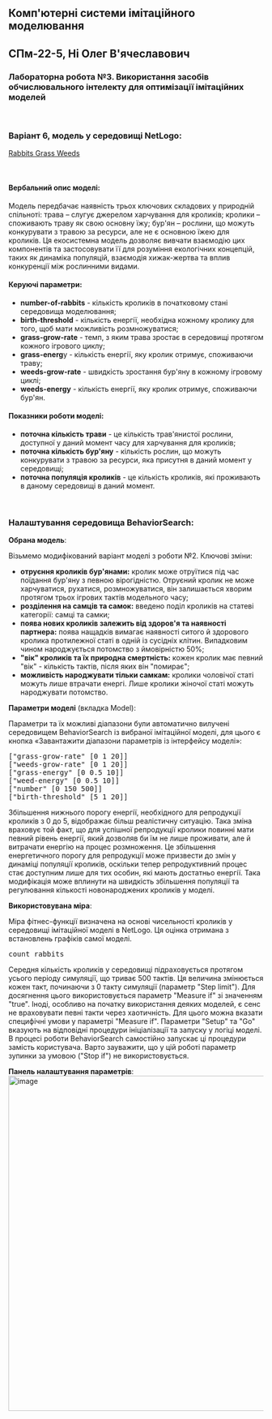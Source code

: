 ## Комп'ютерні системи імітаційного моделювання
## СПм-22-5, **Ні Олег В'ячеславович**
### Лабораторна робота №**3**. Використання засобів обчислювального інтелекту для оптимізації імітаційних моделей

<br>

### Варіант 6, модель у середовищі NetLogo:
[Rabbits Grass Weeds](https://www.netlogoweb.org/launch#http://www.netlogoweb.org/assets/modelslib/Sample%20Models/Biology/Rabbits%20Grass%20Weeds.nlogo)

<br>

#### Вербальний опис моделі:
Модель передбачає наявність трьох ключових складових у природній спільноті: трава – слугує джерелом харчування для кроликів; кролики – споживають траву як свою основну їжу; бур'ян – рослини, що можуть конкурувати з травою за ресурси, але не є основною їжею для кроликів. Ця екосистемна модель дозволяє вивчати взаємодію цих компонентів та застосовувати її для розуміння екологічних концепцій, таких як динаміка популяцій, взаємодія хижак-жертва та вплив конкуренції між рослинними видами.

#### Керуючі параметри:
- **number-of-rabbits** - кількість кроликів в початковому стані середовища моделювання;
- **birth-threshold** - кількість енергії, необхідна кожному кролику для того, щоб мати можливість розмножуватися;
- **grass-grow-rate** - темп, з яким трава зростає в середовищі протягом кожного ігрового циклу;
- **grass-energ**y - кількість енергії, яку кролик отримує, споживаючи траву;
- **weeds-grow-rate** - швидкість зростання бур'яну в кожному ігровому циклі;
- **weeds-energy** - кількість енергії, яку кролик отримує, споживаючи бур'ян.

#### Показники роботи моделі:
- **поточна кількість трави** - це кількість трав'янистої рослини, доступної у даний момент часу для харчування для кроликів;
- **поточна кількість бур'яну** - кількість рослин, що можуть конкурувати з травою за ресурси, яка присутня в даний момент у середовищі;
- **поточна популяція кроликів** - це кількість кроликів, які проживають в даному середовищі в даний момент.

<br>

### Налаштування середовища BehaviorSearch:

**Обрана модель**:

Візьмемо модифікований варіант моделі з роботи №2. Ключові зміни:
- **отруєння кроликів бур'янами:** кролик може отруїтися під час поїдання бур'яну з певною вірогідністю. Отруєний кролик не може харчуватися, рухатися, розмножуватися, він залишається хворим протягом трьох ігрових тактів модельного часу;
- **розділення на самців та самок:** введено поділ кроликів на статеві категорії: самці та самки;
- **поява нових кроликів залежить від здоров'я та наявності партнера:** поява нащадків вимагає наявності ситого й здорового кролика протилежної статі в одній із сусідніх клітин. Випадковим чином народжується потомство з ймовірністю 50%;
- **"вік" кроликів та їх природна смертність:** кожен кролик має певний "вік" - кількість тактів, після яких він "помирає";
- **можливість народжувати тільки самкам:** кролики чоловічої статі можуть лише втрачати енергі. Лише кролики жіночої статі можуть народжувати потомство.

**Параметри моделі** (вкладка Model):

Параметри та їх можливі діапазони були автоматично вилучені середовищем BehaviorSearch із вибраної імітаційної моделі, для цього є кнопка «Завантажити діапазони параметрів із інтерфейсу моделі»:

<pre>
["grass-grow-rate" [0 1 20]]
["weeds-grow-rate" [0 1 20]]
["grass-energy" [0 0.5 10]]
["weed-energy" [0 0.5 10]]
["number" [0 150 500]]
["birth-threshold" [5 1 20]]
</pre>

Збільшення нижнього порогу енергії, необхідного для репродукції кроликів з 0 до 5, відображає більш реалістичну ситуацію. Така зміна враховує той факт, що для успішної репродукції кролики повинні мати певний рівень енергії, який дозволяв би їм не лише проживати, але й витрачати енергію на процес розмноження. Це збільшення енергетичного порогу для репродукції може призвести до змін у динаміці популяції кроликів, оскільки тепер репродуктивний процес стає доступним лише для тих особин, які мають достатньо енергії. Така модифікація може вплинути на швидкість збільшення популяції та регулювання кількості новонароджених кроликів у моделі.

**Використовувана міра**:

Міра фітнес-функції визначена на основі чисельності кроликів у середовищі імітаційної моделі в NetLogo. Ця оцінка отримана з встановлень графіків самої моделі.

<pre>count rabbits</pre>

Середня кількість кроликів у середовищі підраховується протягом усього періоду симуляції, що триває 500 тактів. Ця величина змінюється кожен такт, починаючи з 0 такту симуляції (параметр "Step limit"). Для досягнення цього використовується параметр "Measure if" зі значенням "true". Іноді, особливо на початку використання деяких моделей, є сенс не враховувати певні такти через хаотичність. Для цього можна вказати специфічні умови у параметрі "Measure if". Параметри "Setup" та "Go" вказують на відповідні процедури ініціалізації та запуску у логіці моделі. В процесі роботи BehaviorSearch самостійно запускає ці процедури замість користувача. Варто зауважити, що у цій роботі параметр зупинки за умовою ("Stop if") не використовується.

**Панель налаштування параметрів**:
<img width="661" alt="image" src="https://github.com/olehni1/ksim_lab_3/assets/150624205/8914cf3d-71e8-43d8-9ead-a66a1c06b397">
